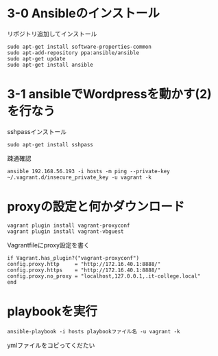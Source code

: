# 3-0 Ansibleのインストール

リポジトリ追加してインストール

    sudo apt-get install software-properties-common
    sudo apt-add-repository ppa:ansible/ansible
    sudo apt-get update
    sudo apt-get install ansible

# 3-1 ansibleでWordpressを動かす(2)を行なう

sshpassインストール

    sudo apt-get install sshpass

疎通確認

    ansible 192.168.56.193 -i hosts -m ping --private-key ~/.vagrant.d/insecure_private_key -u vagrant -k

# proxyの設定と何かダウンロード

    vagrant plugin install vagrant-proxyconf
    vagrant plugin install vagrant-vbguest

Vagrantfileにproxy設定を書く

    if Vagrant.has_plugin?("vagrant-proxyconf")
    config.proxy.http     = "http://172.16.40.1:8888/"
    config.proxy.https    = "http://172.16.40.1:8888/"
    config.proxy.no_proxy = "localhost,127.0.0.1,.it-college.local"
    end

# playbookを実行

    ansible-playbook -i hosts playbookファイル名 -u vagrant -k 

ymlファイルをコピってくだたい
